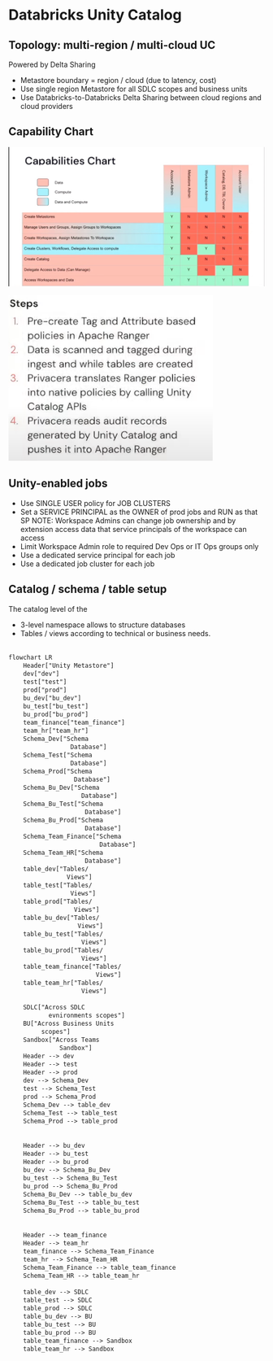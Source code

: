 # Databricks Unity Catalog

## Topology: multi-region / multi-cloud UC
Powered by Delta Sharing
- Metastore boundary = region / cloud (due to latency, cost)
- Use single region Metastore for all SDLC scopes and business units
- Use Databricks-to-Databricks Delta Sharing between cloud regions and cloud providers

## Capability Chart
![Capability Chart](./images/capability-chart.png)


![Apache-ranger](./images/image.png)

## Unity-enabled jobs
- Use SINGLE USER policy for JOB CLUSTERS
- Set a SERVICE PRINCIPAL as the OWNER of prod jobs and RUN as that SP NOTE: Workspace Admins can change job ownership and by extension access data that service principals of the workspace can access
- Limit Workspace Admin role to required Dev Ops or IT Ops groups only
- Use a dedicated service principal for each job
- Use a dedicated job cluster for each job

## Catalog / schema / table setup
The catalog level of the
- 3-level namespace allows to structure databases
- Tables / views according to technical or business needs.

```mermaid

flowchart LR
    Header["Unity Metastore"]
    dev["dev"]
    test["test"]
    prod["prod"]
    bu_dev["bu_dev"]
    bu_test["bu_test"]
    bu_prod["bu_prod"]
    team_finance["team_finance"]
    team_hr["team_hr"]
    Schema_Dev["Schema
                 Database"]
    Schema_Test["Schema
                 Database"]
    Schema_Prod["Schema
                  Database"]
    Schema_Bu_Dev["Schema
                    Database"]
    Schema_Bu_Test["Schema
                     Database"]
    Schema_Bu_Prod["Schema
                     Database"]
    Schema_Team_Finance["Schema
                         Database"]
    Schema_Team_HR["Schema
                     Database"]
    table_dev["Tables/
                Views"]
    table_test["Tables/
                 Views"]
    table_prod["Tables/
                  Views"]
    table_bu_dev["Tables/
                   Views"]
    table_bu_test["Tables/
                    Views"]
    table_bu_prod["Tables/
                    Views"]
    table_team_finance["Tables/
                        Views"]
    table_team_hr["Tables/
                    Views"]

    SDLC["Across SDLC
           evnironments scopes"]
    BU["Across Business Units
         scopes"]
    Sandbox["Across Teams
              Sandbox"]
    Header --> dev
    Header --> test
    Header --> prod
    dev --> Schema_Dev
    test --> Schema_Test
    prod --> Schema_Prod
    Schema_Dev --> table_dev
    Schema_Test --> table_test
    Schema_Prod --> table_prod


    Header --> bu_dev
    Header --> bu_test
    Header --> bu_prod
    bu_dev --> Schema_Bu_Dev
    bu_test --> Schema_Bu_Test
    bu_prod --> Schema_Bu_Prod
    Schema_Bu_Dev --> table_bu_dev
    Schema_Bu_Test --> table_bu_test
    Schema_Bu_Prod --> table_bu_prod


    Header --> team_finance
    Header --> team_hr
    team_finance --> Schema_Team_Finance
    team_hr --> Schema_Team_HR
    Schema_Team_Finance --> table_team_finance
    Schema_Team_HR --> table_team_hr

    table_dev --> SDLC
    table_test --> SDLC
    table_prod --> SDLC
    table_bu_dev --> BU
    table_bu_test --> BU
    table_bu_prod --> BU
    table_team_finance --> Sandbox
    table_team_hr --> Sandbox

```


